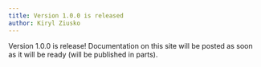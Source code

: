 ```yaml
---
title: Version 1.0.0 is released
author: Kiryl Ziusko
---
```


Version 1.0.0 is release! Documentation on this site will be posted as soon as it will be ready (will be published in parts).
